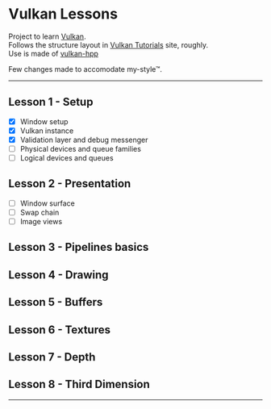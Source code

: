 # Vulkan Lessons

Project to learn [Vulkan](https://www.khronos.org/vulkan/).  
Follows the structure layout in [Vulkan Tutorials](https://vulkan-tutorial.com/) site, roughly.  
Use is made of [vulkan-hpp](https://github.com/KhronosGroup/Vulkan-Hpp)

Few changes made to accomodate my-style™.

---
## Lesson 1 - Setup
- [x] Window setup 
- [x] Vulkan instance
- [x] Validation layer and debug messenger
- [ ] Physical devices and queue families
- [ ] Logical devices and queues

## Lesson 2 - Presentation
- [ ] Window surface
- [ ] Swap chain
- [ ] Image views

## Lesson 3 - Pipelines basics

## Lesson 4 - Drawing

## Lesson 5 - Buffers

## Lesson 6 - Textures

## Lesson 7 - Depth

## Lesson 8 - Third Dimension

---

